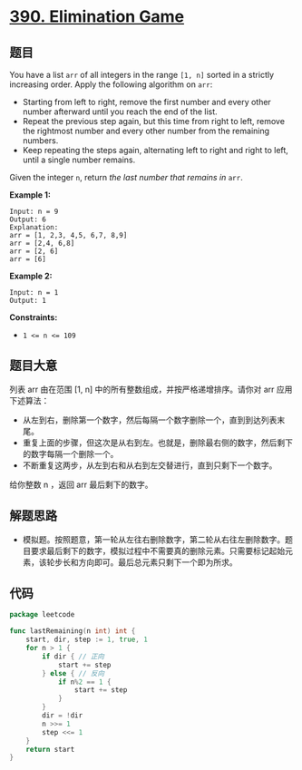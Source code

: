 # [390. Elimination Game](https://leetcode.com/problems/elimination-game/)


## 题目

You have a list `arr` of all integers in the range `[1, n]` sorted in a strictly increasing order. Apply the following algorithm on `arr`:

- Starting from left to right, remove the first number and every other number afterward until you reach the end of the list.
- Repeat the previous step again, but this time from right to left, remove the rightmost number and every other number from the remaining numbers.
- Keep repeating the steps again, alternating left to right and right to left, until a single number remains.

Given the integer `n`, return *the last number that remains in* `arr`.

**Example 1:**

```
Input: n = 9
Output: 6
Explanation:
arr = [1, 2,3, 4,5, 6,7, 8,9]
arr = [2,4, 6,8]
arr = [2, 6]
arr = [6]

```

**Example 2:**

```
Input: n = 1
Output: 1

```

**Constraints:**

- `1 <= n <= 109`

## 题目大意

列表 arr 由在范围 [1, n] 中的所有整数组成，并按严格递增排序。请你对 arr 应用下述算法：

- 从左到右，删除第一个数字，然后每隔一个数字删除一个，直到到达列表末尾。
- 重复上面的步骤，但这次是从右到左。也就是，删除最右侧的数字，然后剩下的数字每隔一个删除一个。
- 不断重复这两步，从左到右和从右到左交替进行，直到只剩下一个数字。

给你整数 n ，返回 arr 最后剩下的数字。

## 解题思路

- 模拟题。按照题意，第一轮从左往右删除数字，第二轮从右往左删除数字。题目要求最后剩下的数字，模拟过程中不需要真的删除元素。只需要标记起始元素，该轮步长和方向即可。最后总元素只剩下一个即为所求。

## 代码

```go
package leetcode

func lastRemaining(n int) int {
	start, dir, step := 1, true, 1
	for n > 1 {
		if dir { // 正向
			start += step
		} else { // 反向
			if n%2 == 1 {
				start += step
			}
		}
		dir = !dir
		n >>= 1
		step <<= 1
	}
	return start
}
```